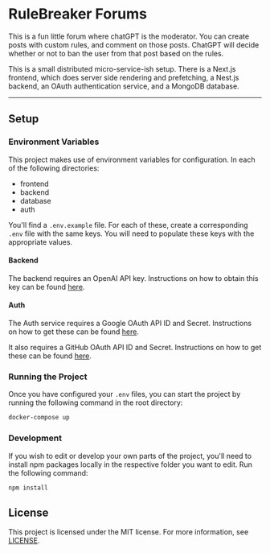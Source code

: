 # RuleBreaker Forums

This is a fun little forum where chatGPT is the moderator. You can create posts with custom rules, and comment on those posts. ChatGPT will decide whether or not to ban the user from that post based on the rules.

This is a small distributed micro-service-ish setup. There is a Next.js frontend, which does server side rendering and prefetching, a Nest.js backend, an OAuth authentication service, and a MongoDB database.

---

## Setup

### Environment Variables

This project makes use of environment variables for configuration. In each of the following directories:

- frontend
- backend
- database
- auth

You'll find a `.env.example` file. For each of these, create a corresponding `.env` file with the same keys. You will need to populate these keys with the appropriate values.

#### Backend

The backend requires an OpenAI API key. Instructions on how to obtain this key can be found [here](https://beta.openai.com/docs/developer-quickstart/your-api-keys/).

#### Auth

The Auth service requires a Google OAuth API ID and Secret. Instructions on how to get these can be found [here](https://developers.google.com/identity/protocols/oauth2).

It also requires a GitHub OAuth API ID and Secret. Instructions on how to get these can be found [here](https://docs.github.com/en/developers/apps/building-oauth-apps/creating-an-oauth-app).

### Running the Project

Once you have configured your `.env` files, you can start the project by running the following command in the root directory:

```bash
docker-compose up
```

### Development

If you wish to edit or develop your own parts of the project, you'll need to install npm packages locally in the respective folder you want to edit. Run the following command:

```bash
npm install
```

## License

This project is licensed under the MIT license. For more information, see [LICENSE](LICENSE).
